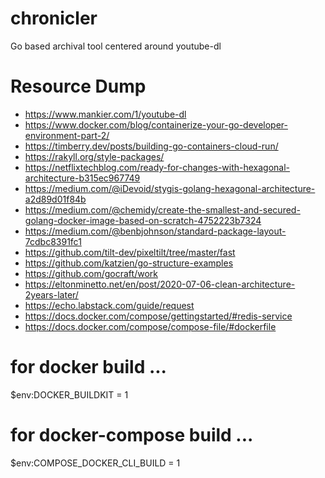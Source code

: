 # chronicler
Go based archival tool centered around youtube-dl



# Resource Dump

- https://www.mankier.com/1/youtube-dl
- https://www.docker.com/blog/containerize-your-go-developer-environment-part-2/
- https://timberry.dev/posts/building-go-containers-cloud-run/
- https://rakyll.org/style-packages/
- https://netflixtechblog.com/ready-for-changes-with-hexagonal-architecture-b315ec967749
- https://medium.com/@iDevoid/stygis-golang-hexagonal-architecture-a2d89d01f84b
- https://medium.com/@chemidy/create-the-smallest-and-secured-golang-docker-image-based-on-scratch-4752223b7324
- https://medium.com/@benbjohnson/standard-package-layout-7cdbc8391fc1
- https://github.com/tilt-dev/pixeltilt/tree/master/fast
- https://github.com/katzien/go-structure-examples
- https://github.com/gocraft/work
- https://eltonminetto.net/en/post/2020-07-06-clean-architecture-2years-later/
- https://echo.labstack.com/guide/request
- https://docs.docker.com/compose/gettingstarted/#redis-service
- https://docs.docker.com/compose/compose-file/#dockerfile


# for docker build ...
$env:DOCKER_BUILDKIT = 1

# for docker-compose build ...
$env:COMPOSE_DOCKER_CLI_BUILD = 1